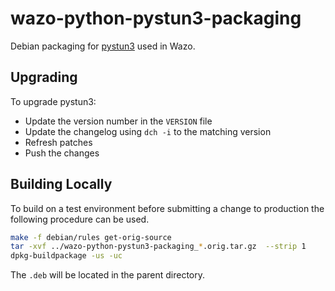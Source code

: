 # wazo-python-pystun3-packaging

Debian packaging for [pystun3](https://github.com/talkiq/pystun3) used in Wazo.

## Upgrading

To upgrade pystun3:

* Update the version number in the `VERSION` file
* Update the changelog using `dch -i` to the matching version
* Refresh patches
* Push the changes

## Building Locally

To build on a test environment before submitting a change to production the following procedure can be used.

```sh
make -f debian/rules get-orig-source
tar -xvf ../wazo-python-pystun3-packaging_*.orig.tar.gz  --strip 1
dpkg-buildpackage -us -uc
```
The `.deb` will be located in the parent directory.
